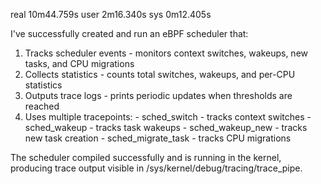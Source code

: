 real    10m44.759s
user    2m16.340s
sys     0m12.405s


  I've successfully created and run an eBPF scheduler that:

  1. Tracks scheduler events - monitors context switches, wakeups, new tasks,
   and CPU migrations
  2. Collects statistics - counts total switches, wakeups, and per-CPU
  statistics
  3. Outputs trace logs - prints periodic updates when thresholds are reached
  4. Uses multiple tracepoints:
    - sched_switch - tracks context switches
    - sched_wakeup - tracks task wakeups
    - sched_wakeup_new - tracks new task creation
    - sched_migrate_task - tracks CPU migrations

  The scheduler compiled successfully and is running in the kernel, producing
   trace output visible in /sys/kernel/debug/tracing/trace_pipe.


